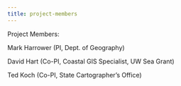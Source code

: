 ```yaml
---
title: project-members
---
```

Project Members:

Mark Harrower (PI, Dept. of Geography)

David Hart (Co-PI, Coastal GIS Specialist, UW Sea Grant)

Ted Koch (Co-PI, State Cartographer’s Office)
